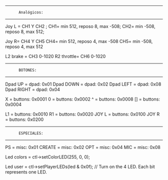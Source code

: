 **************************************
          Analógicos:
**************************************
Joy L = CH1 Y CH2 ; 
CH1= min 512, reposo 8, max -508;
CH2= min -508, reposo 8, max 512;

Joy R= CH4 Y CH5
CH4= min 512,  reposo 4, max -508
CH5= min -508, reposo 4, max 512

L2 brake =   CH3  0-1020
R2 throttle= CH6  0-1020
**************************************
          BOTONES:
**************************************
Dpad UP =    dpad: 0x01
Dpad DOWN =  dpad: 0x02
Dpad LEFT =  dpad: 0x08
Dpad RIGHT = dpad: 0x04

X  = buttons: 0x0001
0  = buttons: 0x0002
^  = buttons: 0x0008
[] = buttons: 0x0004

L1 =    buttons: 0x0010 
R1 =    buttons: 0x0020
JOY L = buttons: 0x0100 
JOY R = buttons: 0x0200
**************************************
          ESPECIALES:
**************************************
PS =     misc: 0x01
CREATE = misc: 0x02
OPT =    misc: 0x04
MIC =    misc: 0x08



Led colors = ctl->setColorLED(255, 0, 0);

Led user = ctl->setPlayerLEDs(led & 0x0f); // Turn on the 4 LED. Each bit represents one LED.
